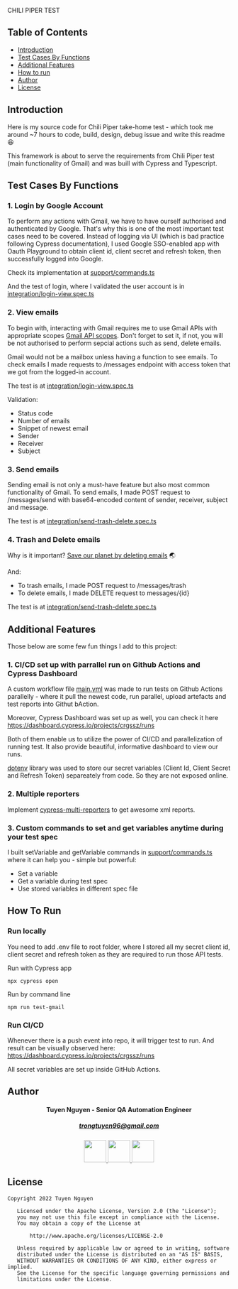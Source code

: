 CHILI PIPER TEST

## Table of Contents

- [Introduction](#introduction)
- [Test Cases By Functions](#test-cases-by-functions)
- [Additional Features](#additional-features)
- [How to run](#how-to-run)
- [Author](#author)
- [License](#license)

## Introduction
Here is my source code for Chili Piper take-home test - which took me around ~7 hours to code, build, design, debug issue and write this readme 😆

This framework is about to serve the requirements from Chili Piper test (main functionality of Gmail) and was buill with Cypress and Typescript.

## Test Cases By Functions

### 1. Login by Google Account
To perform any actions with Gmail, we have to have ourself authorised and authenticated by Google. That's why this is one of the most important test cases need to be covered. Instead of logging via UI (which is bad practice following Cypress documentation), I used Google SSO-enabled app with Oauth Playground to obtain client id, client secret and refresh token, then successfully logged into Google.

Check its implementation at [support/commands.ts](https://github.com/trongtuyen96/chilipiper-test/blob/main/cypress/support/commands.ts)

And the test of login, where I validated the user account is in [integration/login-view.spec.ts](https://github.com/trongtuyen96/chilipiper-test/blob/main/cypress/integration/login-view.spec.ts)

### 2. View emails
To begin with, interacting with Gmail requires me to use Gmail APIs with appropriate scopes [Gmail API scopes](https://developers.google.com/gmail/api/auth/scopes). Don't forget to set it, if not, you will be not authorised to perform sepcial actions such as send, delete emails.

Gmail would not be a mailbox unless having a function to see emails. To check emails I made requests to /messages endpoint with access token that we got from the logged-in account. 

The test is at [integration/login-view.spec.ts](https://github.com/trongtuyen96/chilipiper-test/blob/main/cypress/integration/login-view.spec.ts)

Validation:
- Status code
- Number of emails
- Snippet of newest email
- Sender
- Receiver
- Subject

### 3. Send emails
Sending email is not only a must-have feature but also most common functionality of Gmail. To send emails, I made POST request to /messages/send with base64-encoded content of sender, receiver, subject and message. 

The test is at [integration/send-trash-delete.spec.ts](https://github.com/trongtuyen96/chilipiper-test/blob/main/cypress/integration/send-trash-delete.spec.ts)

### 4. Trash and Delete emails
Why is it important? [Save our planet by deleting emails](https://thegoodplanet.org/2020/06/02/how-you-can-save-our-planet-by-deleting-emails/) 🌏

And:
- To trash emails, I made POST request to /messages/trash
- To delete emails, I made DELETE request to messages/{id}

The test is at [integration/send-trash-delete.spec.ts](https://github.com/trongtuyen96/chilipiper-test/blob/main/cypress/integration/send-trash-delete.spec.ts)

## Additional Features
Those below are some few fun things I add to this project:

### 1. CI/CD set up with parrallel run on Github Actions and Cypress Dashboard
A custom workflow file [main.yml](https://github.com/trongtuyen96/chilipiper-test/blob/main/.github/workflows/main.yml) was made to run tests on Github Actions parallelly - where it pull the newest code, run parallel, upload artefacts and test reports into Githut bAction. 

Moreover, Cypress Dashboard was set up as well, you can check it here https://dashboard.cypress.io/projects/crgssz/runs

Both of them enable us to utilize the power of CI/CD and parallelization of running test. It also provide beautiful, informative dashboard to view our runs.

[dotenv](https://github.com/motdotla/dotenv) library was used to store our secret variables (Client Id, Client Secret and Refresh Token) separeately from code. So they are not exposed online. 

### 2. Multiple reporters
Implement [cypress-multi-reporters](https://www.npmjs.com/package/cypress-multi-reporters) to get awesome xml reports.

### 3. Custom commands to set and get variables anytime during your test spec
I built setVariable and getVariable commands in [support/commands.ts](https://github.com/trongtuyen96/chilipiper-test/blob/main/cypress/support/commands.ts) where it can help you - simple but powerful:
- Set a variable
- Get a variable during test spec
- Use stored variables in different spec file

## How To Run

### Run locally 
You need to add .env file to root folder, where I stored all my secret client id, client secret and refresh token as they are required to run those API tests.

Run with Cypress app
```
npx cypress open
```

Run by command line
```
npm run test-gmail
```

### Run CI/CD
Whenever there is a push event into repo, it will trigger test to run. And result can be visually observed here: https://dashboard.cypress.io/projects/crgssz/runs

All secret variables are set up inside GitHub Actions.

## Author

<h4 align="center">
	Tuyen Nguyen - Senior QA Automation Engineer
</h4>
    <h5 align="center">
	<a href="trongtuyen96@gmail.com">trongtuyen96@gmail.com</a>
    </h5>
<p align="center">
	 <a alt="Github" href="https://github.com/trongtuyen96">
    <img src="https://user-images.githubusercontent.com/25218255/47360756-794c1f00-d6fa-11e8-86fa-7b1c2e4dda92.png" width="50">
  </a>
		 <a alt="LinkedIn" href="https://www.linkedin.com/in/tuyennguyen96/">
    <img src="https://user-images.githubusercontent.com/25218255/47360366-8583ac80-d6f9-11e8-8871-219802a9a162.png" width="50">
  </a>
		 <a alt="Facebook" href="https://www.facebook.com/tuyen.trong.3">
    <img src="https://user-images.githubusercontent.com/25218255/47360363-84eb1600-d6f9-11e8-8029-818481536200.png" width="50">
  </a>
</p>

## License
	
~~~~
Copyright 2022 Tuyen Nguyen

   Licensed under the Apache License, Version 2.0 (the "License");
   you may not use this file except in compliance with the License.
   You may obtain a copy of the License at

       http://www.apache.org/licenses/LICENSE-2.0

   Unless required by applicable law or agreed to in writing, software
   distributed under the License is distributed on an "AS IS" BASIS,
   WITHOUT WARRANTIES OR CONDITIONS OF ANY KIND, either express or implied.
   See the License for the specific language governing permissions and
   limitations under the License.
~~~~
